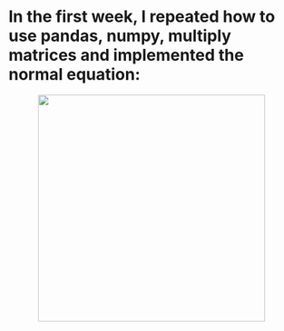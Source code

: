 # In the first week, I repeated how to use pandas, numpy, multiply matrices and implemented the normal equation:

<div id="header" align="center">
  <img src="https://miro.medium.com/max/353/1*dWAqC_uys6He4fPft5L5bg.png" width="400"/>
</div>
